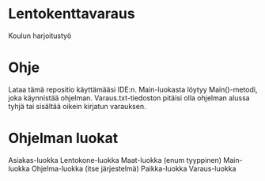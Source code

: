 # Lentokenttavaraus
Koulun harjoitustyö
# Ohje
Lataa tämä repositio käyttämääsi IDE:n. Main-luokasta löytyy Main()-metodi, joka käynnistää ohjelman.
Varaus.txt-tiedoston pitäisi olla ohjelman alussa tyhjä tai sisältää oikein kirjatun varauksen.
# Ohjelman luokat
Asiakas-luokka
Lentokone-luokka
Maat-luokka (enum tyyppinen)
Main-luokka
Ohjelma-luokka (itse järjestelmä)
Paikka-luokka
Varaus-luokka
